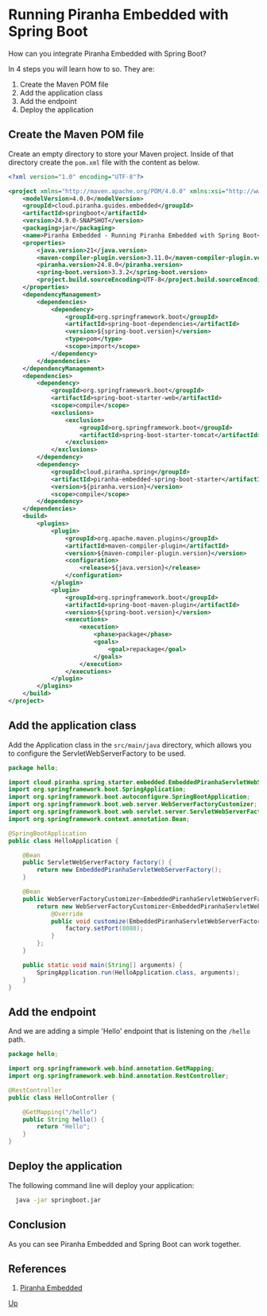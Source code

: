 # Running Piranha Embedded with Spring Boot

How can you integrate Piranha Embedded with Spring Boot?

In 4 steps you will learn how to so. They are:

1. Create the Maven POM file
1. Add the application class
1. Add the endpoint
1. Deploy the application

## Create the Maven POM file

Create an empty directory to store your Maven project. Inside of that directory create the ```pom.xml``` file with the content as below.

```xml
<?xml version="1.0" encoding="UTF-8"?>

<project xmlns="http://maven.apache.org/POM/4.0.0" xmlns:xsi="http://www.w3.org/2001/XMLSchema-instance" xsi:schemaLocation="http://maven.apache.org/POM/4.0.0 https://maven.apache.org/xsd/maven-4.0.0.xsd">
    <modelVersion>4.0.0</modelVersion>
    <groupId>cloud.piranha.guides.embedded</groupId>
    <artifactId>springboot</artifactId>
    <version>24.9.0-SNAPSHOT</version>
    <packaging>jar</packaging>
    <name>Piranha Embedded - Running Piranha Embedded with Spring Boot</name>
    <properties>
        <java.version>21</java.version>
        <maven-compiler-plugin.version>3.11.0</maven-compiler-plugin.version>
        <piranha.version>24.8.0</piranha.version>
        <spring-boot.version>3.3.2</spring-boot.version>
        <project.build.sourceEncoding>UTF-8</project.build.sourceEncoding>
    </properties>
    <dependencyManagement>
        <dependencies>
            <dependency>
                <groupId>org.springframework.boot</groupId>
                <artifactId>spring-boot-dependencies</artifactId>
                <version>${spring-boot.version}</version>
                <type>pom</type>
                <scope>import</scope>
            </dependency>
        </dependencies>
    </dependencyManagement>
    <dependencies>
        <dependency>
            <groupId>org.springframework.boot</groupId>
            <artifactId>spring-boot-starter-web</artifactId>
            <scope>compile</scope>
            <exclusions>
                <exclusion>
                    <groupId>org.springframework.boot</groupId>
                    <artifactId>spring-boot-starter-tomcat</artifactId>
                </exclusion>
            </exclusions>
        </dependency>
        <dependency>
            <groupId>cloud.piranha.spring</groupId>
            <artifactId>piranha-embedded-spring-boot-starter</artifactId>
            <version>${piranha.version}</version>
            <scope>compile</scope>
        </dependency>
    </dependencies>
    <build>
        <plugins>
            <plugin>
                <groupId>org.apache.maven.plugins</groupId>
                <artifactId>maven-compiler-plugin</artifactId>
                <version>${maven-compiler-plugin.version}</version>
                <configuration>
                    <release>${java.version}</release>
                </configuration>
            </plugin>
            <plugin>
                <groupId>org.springframework.boot</groupId>
                <artifactId>spring-boot-maven-plugin</artifactId>
                <version>${spring-boot.version}</version>
                <executions>
                    <execution>
                        <phase>package</phase>
                        <goals>
                            <goal>repackage</goal>
                        </goals>
                    </execution>
                </executions>
            </plugin>
        </plugins>
    </build>
</project>
```

## Add the application class

Add the Application class in the `src/main/java` directory, which allows you to 
configure the ServletWebServerFactory to be used.

```java
package hello;

import cloud.piranha.spring.starter.embedded.EmbeddedPiranhaServletWebServerFactory;
import org.springframework.boot.SpringApplication;
import org.springframework.boot.autoconfigure.SpringBootApplication;
import org.springframework.boot.web.server.WebServerFactoryCustomizer;
import org.springframework.boot.web.servlet.server.ServletWebServerFactory;
import org.springframework.context.annotation.Bean;

@SpringBootApplication
public class HelloApplication {

    @Bean
    public ServletWebServerFactory factory() {
        return new EmbeddedPiranhaServletWebServerFactory();
    }

    @Bean
    public WebServerFactoryCustomizer<EmbeddedPiranhaServletWebServerFactory> customizer() {
        return new WebServerFactoryCustomizer<EmbeddedPiranhaServletWebServerFactory>() {
            @Override
            public void customize(EmbeddedPiranhaServletWebServerFactory factory) {
                factory.setPort(8080);
            }
        };
    }

    public static void main(String[] arguments) {
        SpringApplication.run(HelloApplication.class, arguments);
    }
}
```

## Add the endpoint

And we are adding a simple 'Hello' endpoint that is listening on the `/hello` path.

```java
package hello;

import org.springframework.web.bind.annotation.GetMapping;
import org.springframework.web.bind.annotation.RestController;

@RestController
public class HelloController {

    @GetMapping("/hello")
    public String hello() {
        return "Hello";
    }
}
```

## Deploy the application

The following command line will deploy your application:

```bash
  java -jar springboot.jar
```

## Conclusion

As you can see Piranha Embedded and Spring Boot can work together.

## References

1. [Piranha Embedded](https://piranha.cloud/embedded/)

[Up](../)
